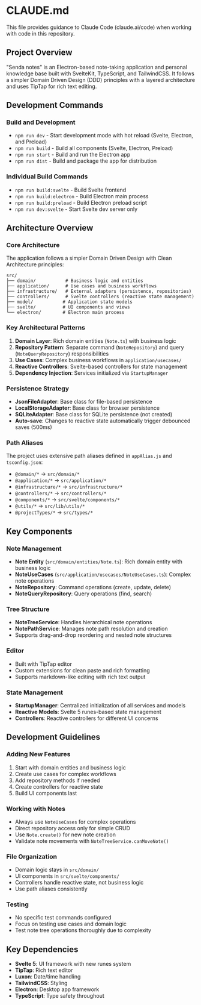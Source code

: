 # CLAUDE.md

This file provides guidance to Claude Code (claude.ai/code) when working with code in this repository.

## Project Overview

"Senda notes" is an Electron-based note-taking application and personal knowledge base built with SvelteKit, TypeScript, and TailwindCSS. It follows a simpler Domain Driven Design (DDD) principles with a layered architecture and uses TipTap for rich text editing.

## Development Commands

### Build and Development

- `npm run dev` - Start development mode with hot reload (Svelte, Electron, and Preload)
- `npm run build` - Build all components (Svelte, Electron, Preload)
- `npm run start` - Build and run the Electron app
- `npm run dist` - Build and package the app for distribution

### Individual Build Commands

- `npm run build:svelte` - Build Svelte frontend
- `npm run build:electron` - Build Electron main process
- `npm run build:preload` - Build Electron preload script
- `npm run dev:svelte` - Start Svelte dev server only

## Architecture Overview

### Core Architecture

The application follows a simpler Domain Driven Design with Clean Architecture principles:

```
src/
├── domain/           # Business logic and entities
├── application/      # Use cases and business workflows
├── infrastructure/   # External adapters (persistence, repositories)
├── controllers/      # Svelte controllers (reactive state management)
├── model/           # Application state models
├── svelte/          # UI components and views
└── electron/        # Electron main process
```

### Key Architectural Patterns

1. **Domain Layer**: Rich domain entities (`Note.ts`) with business logic
2. **Repository Pattern**: Separate command (`NoteRepository`) and query (`NoteQueryRepository`) responsibilities
3. **Use Cases**: Complex business workflows in `application/usecases/`
4. **Reactive Controllers**: Svelte-based controllers for state management
5. **Dependency Injection**: Services initialized via `StartupManager`

### Persistence Strategy

- **JsonFileAdapter**: Base class for file-based persistence
- **LocalStorageAdapter**: Base class for browser persistence
- **SQLiteAdapter**: Base class for SQLite persistence (not created)
- **Auto-save**: Changes to reactive state automatically trigger debounced saves (500ms)

### Path Aliases

The project uses extensive path aliases defined in `appAlias.js` and `tsconfig.json`:

- `@domain/*` → `src/domain/*`
- `@application/*` → `src/application/*`
- `@infrastructure/*` → `src/infrastructure/*`
- `@controllers/*` → `src/controllers/*`
- `@components/*` → `src/svelte/components/*`
- `@utils/*` → `src/lib/utils/*`
- `@projectTypes/*` → `src/types/*`

## Key Components

### Note Management

- **Note Entity** (`src/domain/entities/Note.ts`): Rich domain entity with business logic
- **NoteUseCases** (`src/application/usecases/NoteUseCases.ts`): Complex note operations
- **NoteRepository**: Command operations (create, update, delete)
- **NoteQueryRepository**: Query operations (find, search)

### Tree Structure

- **NoteTreeService**: Handles hierarchical note operations
- **NotePathService**: Manages note path resolution and creation
- Supports drag-and-drop reordering and nested note structures

### Editor

- Built with TipTap editor
- Custom extensions for clean paste and rich formatting
- Supports markdown-like editing with rich text output

### State Management

- **StartupManager**: Centralized initialization of all services and models
- **Reactive Models**: Svelte 5 runes-based state management
- **Controllers**: Reactive controllers for different UI concerns

## Development Guidelines

### Adding New Features

1. Start with domain entities and business logic
2. Create use cases for complex workflows
3. Add repository methods if needed
4. Create controllers for reactive state
5. Build UI components last

### Working with Notes

- Always use `NoteUseCases` for complex operations
- Direct repository access only for simple CRUD
- Use `Note.create()` for new note creation
- Validate note movements with `NoteTreeService.canMoveNote()`

### File Organization

- Domain logic stays in `src/domain/`
- UI components in `src/svelte/components/`
- Controllers handle reactive state, not business logic
- Use path aliases consistently

### Testing

- No specific test commands configured
- Focus on testing use cases and domain logic
- Test note tree operations thoroughly due to complexity

## Key Dependencies

- **Svelte 5**: UI framework with new runes system
- **TipTap**: Rich text editor
- **Luxon**: Date/time handling
- **TailwindCSS**: Styling
- **Electron**: Desktop app framework
- **TypeScript**: Type safety throughout

